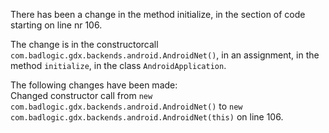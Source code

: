 There has been a change in the method initialize, in the section of code starting on line nr 106.
  
The change is in the constructorcall ```com.badlogic.gdx.backends.android.AndroidNet()```, in an assignment, in the method ```initialize```, in the class ```AndroidApplication```.
  
The following changes have been made:  
Changed constructor call from ```new com.badlogic.gdx.backends.android.AndroidNet()``` to ```new com.badlogic.gdx.backends.android.AndroidNet(this)``` on line 106.  
